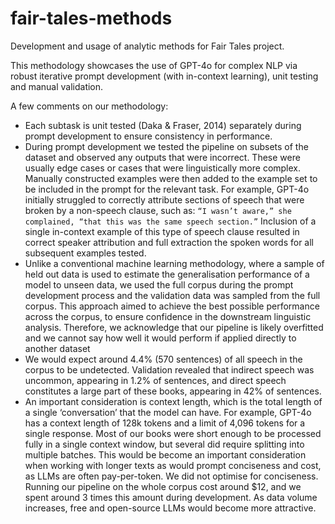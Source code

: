 # fair-tales-methods
Development and usage of analytic methods for Fair Tales project.

This methodology showcases the use of GPT-4o for complex NLP via robust iterative prompt development (with in-context learning), unit testing and manual validation.

A few comments on our methodology:
- Each subtask is unit tested (Daka & Fraser, 2014) separately during prompt development to ensure consistency in performance.
- During prompt development we tested the pipeline on subsets of the dataset and observed any outputs that were incorrect. These were usually edge cases or cases that were linguistically more complex. Manually constructed examples were then added to the example set to be included in the prompt for the relevant task. For example, GPT-4o initially struggled to correctly attribute sections of speech that were broken by a non-speech clause, such as: ```“I wasn’t aware,” she complained, “that this was the same speech section.”``` Inclusion of a single in-context example of this type of speech clause resulted in correct speaker attribution and full extraction the spoken words for all subsequent examples tested.
- Unlike a conventional machine learning methodology, where a sample of held out data is used to estimate the generalisation performance of a model to unseen data, we used the full corpus during the prompt development process and the validation data was sampled from the full corpus. This approach aimed to achieve the best possible performance across the corpus, to ensure confidence in the downstream linguistic analysis. Therefore, we acknowledge that our pipeline is likely overfitted and we cannot say how well it would perform if applied directly to another dataset
- We would expect around 4.4% (570 sentences) of all speech in the corpus to be undetected. Validation revealed that indirect speech was uncommon, appearing in 1.2% of sentences, and direct speech constitutes a large part of these books, appearing in 42% of sentences. 
- An important consideration is context length, which is the total length of a single ‘conversation’ that the model can have. For example, GPT-4o has a context length of 128k tokens and a limit of 4,096 tokens for a single response. Most of our books were short enough to be processed fully in a single context window, but several did require splitting into multiple batches. This would be become an important consideration when working with longer texts as would prompt conciseness and cost, as LLMs are often pay-per-token. We did not optimise for conciseness. Running our pipeline on the whole corpus cost around $12, and we spent around 3 times this amount during development. As data volume increases, free and open-source LLMs would become more attractive. 
